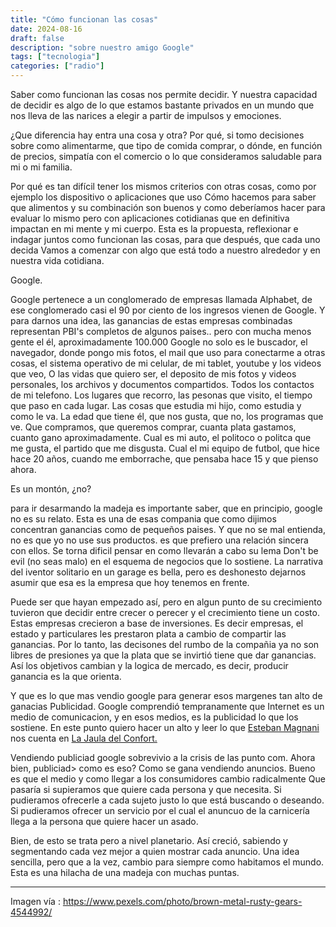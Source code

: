 ```yaml
---
title: "Cómo funcionan las cosas"
date: 2024-08-16
draft: false
description: "sobre nuestro amigo Google"
tags: ["tecnologia"]
categories: ["radio"]
---
```


Saber como funcionan las cosas  nos permite decidir. Y nuestra capacidad de decidir es algo de lo que estamos bastante privados en un mundo que nos lleva
de las narices a elegir a partir de impulsos y emociones. 

¿Que diferencia hay
entra una cosa y otra? Por qué, si tomo decisiones sobre como alimentarme, que
tipo de comida comprar, o dónde, en función de precios, simpatía con el comercio
o lo que consideramos saludable para mi o mi familia. 

Por qué es tan difícil tener los mismos criterios con otras cosas, como por ejemplo los dispositivo o
aplicaciones que uso Cómo hacemos para saber que alimentos y su combinación son
buenos y como deberíamos hacer para evaluar lo mismo pero con aplicaciones
cotidianas que en definitiva impactan en mi mente y mi cuerpo. Esta es la
propuesta, reflexionar e indagar juntos como funcionan las cosas, para que
después, que cada uno decida Vamos a comenzar con algo que está todo a nuestro
alrededor y en nuestra vida cotidiana.

Google.

Google pertenece a un conglomerado de empresas llamada Alphabet, de ese
conglomerado casi el 90 por ciento de los ingresos vienen de Google. Y para
darnos una idea, las ganancias de estas empresas combinadas representan PBI's
completos de algunos paises.. pero con mucha menos gente el él, aproximadamente
100.000 Google no solo es le buscador, el navegador, donde pongo mis fotos, el
mail que uso para conectarme a otras cosas, el sistema operativo de mi celular,
de mi tablet, youtube y los videos que veo, O las vidas que quiero ser, el
deposito de mis fotos y videos personales, los archivos y documentos
compartidos. Todos los contactos de mi telefono. Los lugares que recorro, las
pesonas que visito, el tiempo que paso en cada lugar. Las cosas que estudia mi
hijo, como estudia y como le va. La edad que tiene él, que nos gusta, que no,
los programas que ve. Que compramos, que queremos comprar, cuanta plata
gastamos, cuanto gano aproximadamente. Cual es mi auto, el politoco o politca
que me gusta, el partido que me disgusta. Cual el mi equipo de futbol, que hice
hace 20 años, cuando me emborrache, que pensaba hace 15 y que pienso ahora.

Es un montón, ¿no?

para ir desarmando la madeja es importante saber, que en principio, google no es
su relato. Esta es una de esas compania que como dijimos concentran ganancias
como de pequeños paises. Y que no se mal entienda, no es que yo no use sus
productos. es que prefiero una relación sincera con ellos. Se torna dificil
pensar en como llevarán a cabo su lema Don't be evil (no seas malo) en el
esquema de negocios que lo sostiene. La narrativa del iventor solitario en un
garage es bella, pero es deshonesto dejarnos asumir que esa es la empresa que
hoy tenemos en frente.

Puede ser que hayan empezado así, pero en algun punto de su crecimiento tuvieron
que decidir entre crecer o perecer y el crecimiento tiene un costo. Estas
empresas crecieron a base de inversiones. Es decir empresas, el estado y
particulares les prestaron plata a cambio de compartir las ganancias. Por lo
tanto, las decisones del rumbo de la compañia ya no son libres de presiones ya
que la plata que se invirtió tiene que dar ganancias. Así los objetivos cambian
y la logica de mercado, es decir, producir ganancia es la que orienta.

Y que es lo que mas vendio google para generar esos margenes tan alto de
ganacias Publicidad. Google comprendió tempranamente que Internet es un medio de
comunicacion, y en esos medios, es la publicidad lo que los sostiene. En este
punto quiero hacer un alto y leer lo que [Esteban Magnani](https://www.estebanmagnani.com.ar) nos cuenta en [La Jaula
del Confort.](https://www.estebanmagnani.com.ar/2019/10/30/la-jaula-del-confort/)



Vendiendo publiciad google sobrevivio a la crisis de las punto com. Ahora bien,
publiciad> como es eso? Como se gana vendiendo anuncios. Bueno es que el medio y
como llegar a los consumidores cambio radicalmente Que pasaría si supieramos que
quiere cada persona y que necesita. Si pudieramos ofrecerle a cada sujeto justo
lo que está buscando o deseando. Si pudieramos ofrecer un servicio por el cual
el anuncuo de la carnicería llega a la persona que quiere hacer un asado.

Bien, de esto se trata pero a nivel planetario. Así creció, sabiendo y
segmentando cada vez mejor a quien mostrar cada anuncio. Una idea sencilla, pero
que a la vez, cambio para siempre como habitamos el mundo. Esta es una hilacha
de una madeja con muchas puntas.

---

Imagen vía : https://www.pexels.com/photo/brown-metal-rusty-gears-4544992/
